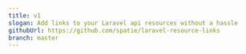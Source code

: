 ```yaml
---
title: v1
slogan: Add links to your Laravel api resources without a hassle
githubUrl: https://github.com/spatie/laravel-resource-links
branch: master
---
```

